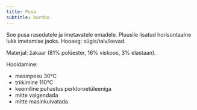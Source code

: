 ```yaml
---
title: Pusa
subtitle: bordoo
---
```


Soe pusa rasedatele ja imetavatele emadele. Pluusile lisatud horisontaalne lukk imetamise jaoks. Hooaeg: sügis/talv/kevad.

Materjal: žakaar (81% polüester, 16% viskoos, 3% elastaan).

Hooldamine:

- masinpesu 30°C
- triikimine 110°C
- keemiline puhastus perkloroetüleeniga
- mitte valgendada
- mitte masinkuivatada